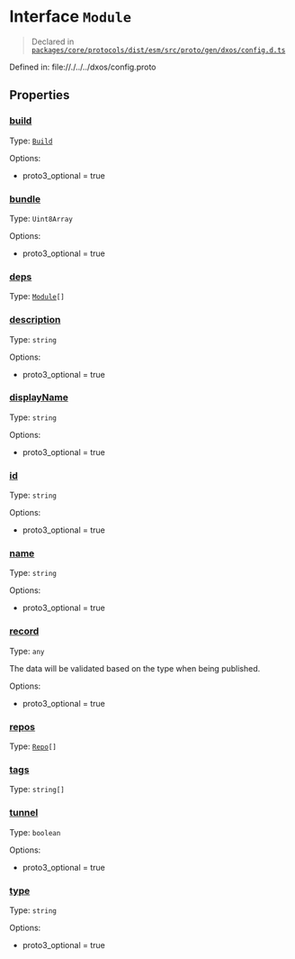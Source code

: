 # Interface `Module`
> Declared in [`packages/core/protocols/dist/esm/src/proto/gen/dxos/config.d.ts`]()

Defined in:
   file://./../../dxos/config.proto
## Properties
### [build]()
Type: <code>[Build](/api/@dxos/config/interfaces/Build)</code>

Options:
  - proto3_optional = true

### [bundle]()
Type: <code>Uint8Array</code>

Options:
  - proto3_optional = true

### [deps]()
Type: <code>[Module](/api/@dxos/config/interfaces/Module)[]</code>



### [description]()
Type: <code>string</code>

Options:
  - proto3_optional = true

### [displayName]()
Type: <code>string</code>

Options:
  - proto3_optional = true

### [id]()
Type: <code>string</code>

Options:
  - proto3_optional = true

### [name]()
Type: <code>string</code>

Options:
  - proto3_optional = true

### [record]()
Type: <code>any</code>

The data will be validated based on the type when being published.

Options:
  - proto3_optional = true

### [repos]()
Type: <code>[Repo](/api/@dxos/config/interfaces/Repo)[]</code>



### [tags]()
Type: <code>string[]</code>



### [tunnel]()
Type: <code>boolean</code>

Options:
  - proto3_optional = true

### [type]()
Type: <code>string</code>

Options:
  - proto3_optional = true

    